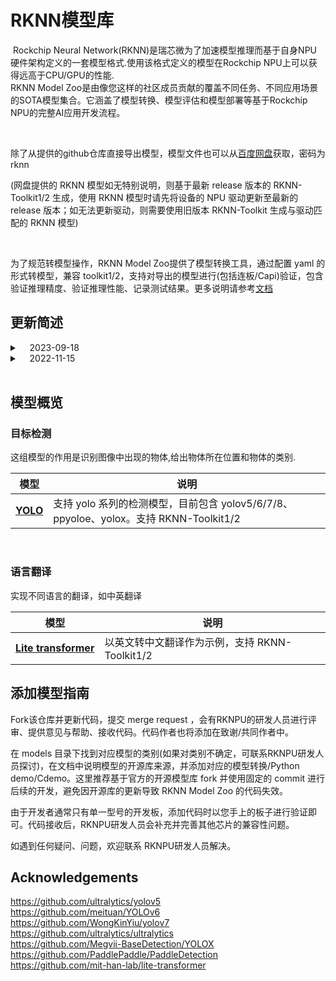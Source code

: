 <!--- SPDX-License-Identifier: Apache-2.0 -->

# RKNN模型库
​	Rockchip Neural Network(RKNN)是瑞芯微为了加速模型推理而基于自身NPU硬件架构定义的一套模型格式.使用该格式定义的模型在Rockchip NPU上可以获得远高于CPU/GPU的性能.  
​	RKNN Model Zoo是由像您这样的社区成员贡献的覆盖不同任务、不同应用场景的SOTA模型集合。它涵盖了模型转换、模型评估和模型部署等基于Rockchip NPU的完整AI应用开发流程。

<br/>

除了从提供的github仓库直接导出模型，模型文件也可以从[百度网盘](https://eyun.baidu.com/s/3humTUNq)获取，密码为 rknn

(网盘提供的 RKNN 模型如无特别说明，则基于最新 release 版本的 RKNN-Toolkit1/2 生成，使用 RKNN 模型时请先将设备的 NPU 驱动更新至最新的 release 版本；如无法更新驱动，则需要使用旧版本 RKNN-Toolkit 生成与驱动匹配的 RKNN 模型)

<br/>

为了规范转模型操作，RKNN Model Zoo提供了模型转换工具，通过配置 yaml 的形式转模型，兼容 toolkit1/2，支持对导出的模型进行(包括连板/Capi)验证，包含验证推理精度、验证推理性能、记录测试结果。更多说明请参考[文档](./common/rknn_converter/README.md)



## 更新简述
<details>
<summary>&#160&#160&#160 2023-09-18</summary>
模型新增:<br/>
&#160&#160&#160&#160 1.Yolo 系列模型新增 yolov6,yolov8,ppyoloe 支持<br/>
功能优化:<br/>
&#160&#160&#160&#160 1.完善模型转换、定频功能。新增rv1106/rk3562支持。
</details>


<details>
<summary>&#160&#160&#160 2022-11-15</summary>
模型新增:<br/>
&#160&#160&#160&#160 1.新增 yolov7,yolox 支持<br/>
&#160&#160&#160&#160 2.新增 lite-transformer 支持。(beta版本)<br/>
功能优化:<br/>
&#160&#160&#160&#160 1.RKNN-convert新增 capi test 功能。(beta版本)<br/>
&#160&#160&#160&#160 2.新增定频工具<br/>
</details>


<br>


## 模型概览

### 目标检测
这组模型的作用是识别图像中出现的物体,给出物体所在位置和物体的类别.  

|模型 |说明 |
|-|-|
|<b>[YOLO](models/CV/object_detection/yolo)</b>|支持 yolo 系列的检测模型，目前包含 yolov5/6/7/8、ppyoloe、yolox。支持 RKNN-Toolkit1/2|

<br>

### 语言翻译
实现不同语言的翻译，如中英翻译

|模型 |说明 |
|-|-|
|<b>[Lite transformer](models/NLP/NMT/lite-transformer)</b>|以英文转中文翻译作为示例，支持 RKNN-Toolkit1/2|





## 添加模型指南

Fork该仓库并更新代码，提交 merge request ，会有RKNPU的研发人员进行评审、提供意见与帮助、接收代码。代码作者也将添加在致谢/共同作者中。

在 models 目录下找到对应模型的类别(如果对类别不确定，可联系RKNPU研发人员探讨)，在文档中说明模型的开源库来源，并添加对应的模型转换/Python demo/Cdemo。这里推荐基于官方的开源模型库 fork 并使用固定的 commit 进行后续的开发，避免因开源库的更新导致 RKNN Model Zoo 的代码失效。

由于开发者通常只有单一型号的开发板，添加代码时以您手上的板子进行验证即可。代码接收后，RKNPU研发人员会补充并完善其他芯片的兼容性问题。

如遇到任何疑问、问题，欢迎联系 RKNPU研发人员解决。





## Acknowledgements

https://github.com/ultralytics/yolov5<br/>https://github.com/meituan/YOLOv6<br/>https://github.com/WongKinYiu/yolov7<br/>https://github.com/ultralytics/ultralytics<br/>
https://github.com/Megvii-BaseDetection/YOLOX<br/>https://github.com/PaddlePaddle/PaddleDetection<br/>
https://github.com/mit-han-lab/lite-transformer<br/>


